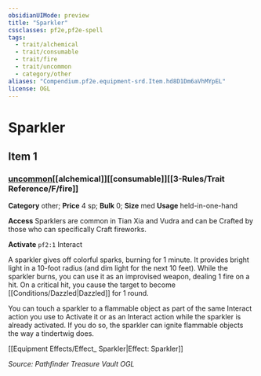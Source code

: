 ```yaml
---
obsidianUIMode: preview
title: "Sparkler"
cssclasses: pf2e,pf2e-spell
tags:
  - trait/alchemical
  - trait/consumable
  - trait/fire
  - trait/uncommon
  - category/other
aliases: "Compendium.pf2e.equipment-srd.Item.hd8D1Dm6aVhMYpEL"
license: OGL
---
```

# Sparkler
## Item 1
### [uncommon](uncommon "Uncommon Rarity Trait")[[alchemical]][[consumable]][[3-Rules/Trait Reference/F/fire]]

**Category** other; 
**Price** 4 sp; 
**Bulk** 0; **Size** med
**Usage** held-in-one-hand

**Access** Sparklers are common in Tian Xia and Vudra and can be Crafted by those who can specifically Craft fireworks.

**Activate** `pf2:1` Interact

A sparkler gives off colorful sparks, burning for 1 minute. It provides bright light in a 10-foot radius (and dim light for the next 10 feet). While the sparkler burns, you can use it as an improvised weapon, dealing 1 fire on a hit. On a critical hit, you cause the target to become [[Conditions/Dazzled|Dazzled]] for 1 round.

You can touch a sparkler to a flammable object as part of the same Interact action you use to Activate it or as an Interact action while the sparkler is already activated. If you do so, the sparkler can ignite flammable objects the way a tindertwig does.

[[Equipment Effects/Effect_ Sparkler|Effect: Sparkler]]

*Source: Pathfinder Treasure Vault*
*OGL*